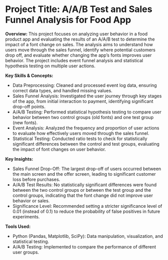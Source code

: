 # Project Title: A/A/B Test and Sales Funnel Analysis for Food App

**Overview:** This project focuses on analyzing user behavior in a food product app and evaluating the results of an A/A/B test to determine the impact of a font change on sales. The analysis aims to understand how users move through the sales funnel, identify where potential customers drop off, and evaluate whether changing the app’s fonts improves user behavior. The project includes event funnel analysis and statistical hypothesis testing on multiple user actions.

**Key Skills & Concepts:**

* Data Preprocessing: Cleaned and processed event log data, ensuring correct data types, and handled missing values.
* Sales Funnel Analysis: Investigated the user journey through key stages of the app, from initial interaction to payment, identifying significant drop-off points.
* A/A/B Testing: Performed statistical hypothesis testing to compare user behavior between two control groups (old fonts) and one test group (new fonts).
* Event Analysis: Analyzed the frequency and proportion of user actions to evaluate how effectively users moved through the sales funnel.
* Statistical Testing: Conducted ratio tests to check for statistically significant differences between the control and test groups, evaluating the impact of font changes on user behavior.

**Key Insights:**

* Sales Funnel Drop-Off: The largest drop-off of users occurred between the main screen and the offer screen, leading to significant customer loss before purchases.
* A/A/B Test Results: No statistically significant differences were found between the two control groups or between the test group and the control groups, indicating that the font change did not improve user behavior or sales.
* Significance Level: Recommended setting a stricter significance level of 0.01 (instead of 0.1) to reduce the probability of false positives in future experiments.

**Tools Used:**

* Python (Pandas, Matplotlib, SciPy): Data manipulation, visualization, and statistical testing.
* A/A/B Testing: Implemented to compare the performance of different user groups.
